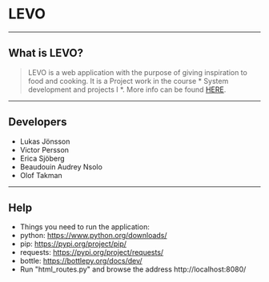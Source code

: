 # LEVO
---

## What is LEVO?

>LEVO is a web application with the purpose of giving inspiration to food and cooking. It is a Project work in the course * System development and projects I *. More info can be found [HERE](https://docs.google.com/presentation/d/1X_K6_ITrRrIUHdBpHvJVOe0FDB0DabjmPckYjUlQCns/edit?usp=sharing). 
---

## Developers

- Lukas Jönsson
- Victor Persson
- Erica Sjöberg
- Beaudouin Audrey Nsolo
- Olof Takman
---

## Help

- Things you need to run the application:
- python: https://www.python.org/downloads/
- pip: https://pypi.org/project/pip/
- requests: https://pypi.org/project/requests/
- bottle: https://bottlepy.org/docs/dev/
- Run "html_routes.py" and browse the address http://localhost:8080/